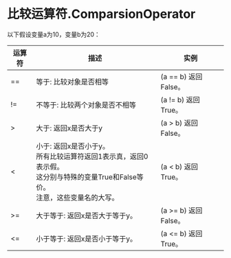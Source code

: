
# 比较运算符.ComparsionOperator
以下假设变量a为10，变量b为20：

| 运算符 | 描述                                                                                                                                  | 实例                  |
| ------ | ------------------------------------------------------------------------------------------------------------------------------------- | --------------------- |
| ==     | 等于: 比较对象是否相等                                                                                                                | (a == b) 返回 False。 |
| !=     | 不等于: 比较两个对象是否不相等                                                                                                        | (a != b) 返回 True。  |
| >      | 大于: 返回x是否大于y                                                                                                                  | (a > b) 返回 False。  |
| <      | 小于: 返回x是否小于y。<br>所有比较运算符返回1表示真，返回0表示假。<br>这分别与特殊的变量True和False等价。<br>注意，这些变量名的大写。 | (a < b) 返回 True。   |
| >=     | 大于等于: 返回x是否大于等于y。                                                                                                        | (a >= b) 返回 False。 |
| <=     | 小于等于: 返回x是否小于等于y。                                                                                                        | (a <= b) 返回 True。  |

